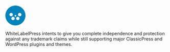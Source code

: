 <a href="#"><img src="wp-admin/images/whitelabelpress-logo.png" height="63"></a>

WhiteLabelPress intents to give you complete independence and protection against any trademark claims while still supporting major ClassicPress and WordPress plugins and themes.

